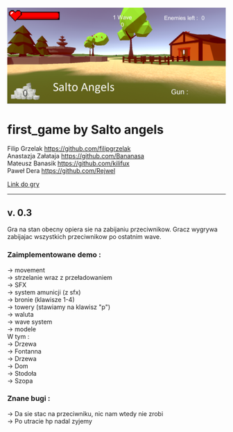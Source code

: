 ![cover](./Cover/coverPhoto.PNG)

# first_game by Salto angels	<br />
Filip Grzelak https://github.com/filipgrzelak <br />
Anastazja Załataja https://github.com/Bananasa <br />
Mateusz Banasik https://github.com/kilifux <br />
Paweł Dera https://github.com/Rejwel <br />

<a href="https://drive.google.com/drive/folders/1iIM1e2dCnZIbMTmhUjMNdBpNJc5fkVYt?usp=sharing">Link do gry</a>

-------------------------------------------------------------

## v. 0.3

Gra na stan obecny opiera sie na zabijaniu przeciwnikow. Gracz wygrywa
zabijajac wszystkich przeciwnikow po ostatnim wave.

### Zaimplementowane demo :
-> movement <br />
-> strzelanie wraz z przeładowaniem <br />
-> SFX <br />
-> system amunicji (z sfx) <br />
-> bronie (klawisze 1-4) <br />
-> towery (stawiamy na klawisz "p") <br />
-> waluta <br />
-> wave system <br />
-> modele <br />
W tym : <br />
-> Drzewa <br />
-> Fontanna <br />
-> Drzewa <br />
-> Dom <br />
-> Stodoła <br /> 
-> Szopa <br />


### Znane bugi : 
-> Da sie stac na przeciwniku, nic nam wtedy nie zrobi <br />
-> Po utracie hp nadal zyjemy <br />


